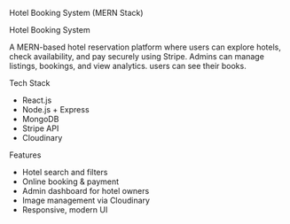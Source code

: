 Hotel Booking System (MERN Stack)

Hotel Booking System 


A MERN-based hotel reservation platform where users can explore hotels,
check availability, and pay securely using Stripe. Admins can manage 
listings, bookings, and view analytics.
users can see their books.

Tech Stack
- React.js  
- Node.js + Express  
- MongoDB  
- Stripe API  
- Cloudinary  

 Features
- Hotel search and filters  
- Online booking & payment  
- Admin dashboard for hotel owners  
- Image management via Cloudinary  
- Responsive, modern UI  


